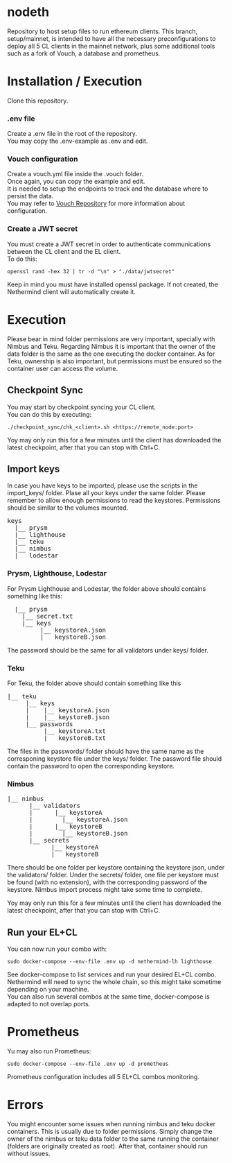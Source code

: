 # nodeth
Repository to host setup files to run ethereum clients.
This branch, setup/mainnet, is intended to have all the necessary preconfigurations to deploy all 5 CL clients in the mainnet network, plus some additional tools such as a fork of Vouch, a database and prometheus.

# Installation / Execution

Clone this repository.

### .env file

Create a .env file in the root of the repository.\
You may copy the .env-example as .env and edit.

### Vouch configuration

Create a vouch.yml file inside the .vouch folder.\
Once again, you can copy the example and edit.\
It is needed to setup the endpoints to track and the database where to persist the data. \
You may refer to [Vouch Repository](https://github.com/attestantio/vouch) for more information about configuration.

### Create a JWT secret

You must create a JWT secret in order to authenticate communications between the CL client and the EL client.\
To do this:

```
openssl rand -hex 32 | tr -d "\n" > "./data/jwtsecret"
```
Keep in mind you must have installed openssl package.
If not created, the Nethermind client will automatically create it.

# Execution

Please bear in mind folder permissions are very important, specially with Nimbus and Teku.
Regarding Nimbus it is important that the owner of the data folder is the same as the one executing the docker container.
As for Teku, ownership is also important, but permissions must be ensured so the container user can access the volume.

## Checkpoint Sync

You may start by checkpoint syncing your CL client.\
You can do this by executing:

```
./checkpoint_sync/chk_<client>.sh <https://remote_node:port>
```

Yoy may only run this for a few minutes until the client has downloaded the latest checkpoint, after that you can stop with Ctrl+C.

## Import keys

In case you have keys to be imported, please use the scripts in the import_keys/ folder.
Plase all your keys under the same folder.
Please remember to allow enough permissions to read the keystores. Permissions should be similar to the volumes mounted.

<pre>
keys 
  |__ prysm
  |__ lighthouse
  |__ teku
  |__ nimbus
  |__ lodestar
</pre>
### Prysm, Lighthouse, Lodestar
For Prysm Lighthouse and Lodestar, the folder above should contains something like this:
<pre>
  |__ prysm
	|__ secret.txt
	|__ keys
	     |__ keystoreA.json
	     |__ keystoreB.json
</pre>
The password should be the same for all validators under keys/ folder.

### Teku
For Teku, the folder above should contain something like this
<pre>
|__ teku
     |__ keys
     |	  |__ keystoreA.json
     |	  |__ keystoreB.json
     |__ passwords
          |__ keystoreA.txt
          |__ keystoreB.txt
</pre>
The files in the passwords/ folder should have the same name as the corresponing keystore file under the keys/ folder.
The password file should contain the password to open the corresponding keystore.

### Nimbus
<pre>
|__ nimbus
      |__ validators
      |	     |__ keystoreA
      |		   |__ keystoreA.json
      |	     |__ keystoreB		
      |	  	   |__ keystoreB.json
      |__ secrets
            |__ keystoreA
            |__ keystoreB
</pre>
There should be one folder per keystore containing the keystore json, under the validators/ folder.
Under the secrets/ folder, one file per keystore must be found (with no extension), with the corresponding password of the keystore.
Nimbus import process might take some time to complete.

Yoy may only run this for a few minutes until the client has downloaded the latest checkpoint, after that you can stop with Ctrl+C.

## Run your EL+CL

You can now run your combo with:
```
sudo docker-compose --env-file .env up -d nethermind-lh lighthouse
```
See docker-compose to list services and run your desired EL+CL combo.\
Nethermind will need to sync the whole chain, so this might take sometime depending on your machine.\
You can also run several combos at the same time, docker-compose is adapted to not overlap ports.

# Prometheus

Yu may also run Prometheus:
```
sudo docker-compose --env-file .env up -d prometheus
```

Prometheus configuration includes all 5 EL+CL combos monitoring.

# Errors

You might encounter some issues when running nimbus and teku docker containers. This is usually due to folder permissions. Simply change the owner of the nimbus or teku data folder to the same running the container (folders are originally created as root). After that, container should run without issues.



